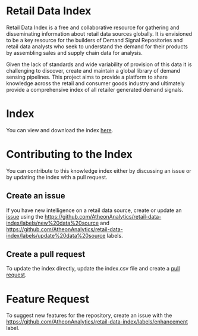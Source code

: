 # Retail Data Index
Retail Data Index is a free and collaborative resource for gathering and disseminating information about retail data sources globally. It is envisioned to be a key resource for the builders of Demand Signal Repositories and retail data analysts who seek to understand the demand for their products by assembling sales and supply chain data for analysis.

Given the lack of standards and wide variability of provision of this data it is challenging to discover, create and maintain a global library of demand sensing pipelines. 
This project aims to provide a platform to share knowledge across the retail and consumer goods industry and ultimately provide a comprehensive index of all retailer generated demand signals.

# Index
You can view and download the index [here](https://github.com/AtheonAnalytics/retail-data-index/tree/main/resources).

# Contributing to the Index
You can contribute to this knowledge index either by discussing an issue or by updating the index with a pull request.
## Create an issue
If you have new intelligence on a retail data source, create or update an [issue](https://github.com/AtheonAnalytics/retail-data-index/issues) using the https://github.com/AtheonAnalytics/retail-data-index/labels/new%20data%20source and https://github.com/AtheonAnalytics/retail-data-index/labels/update%20data%20source labels.
## Create a pull request
To update the index directly, update the index.csv file and create a [pull request](https://github.com/AtheonAnalytics/retail-data-index/pulls).

# Feature Request
To suggest new features for the repository, create an issue with the https://github.com/AtheonAnalytics/retail-data-index/labels/enhancement label.
